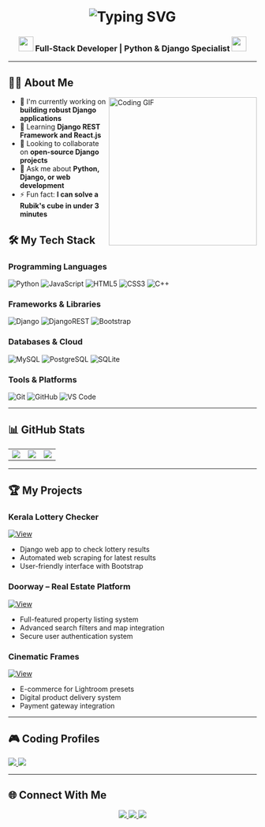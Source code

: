 <h1 align="center">
  <img src="https://readme-typing-svg.herokuapp.com?font=Fira+Code&size=30&duration=4000&pause=1000&color=22D3EE&center=true&vCenter=true&width=500&lines=Namaste+%F0%9F%99%8F%F0%9F%8F%BB;I'm+Sharon+Satheesh;Python%2FDjango+Developer;Problem+Solver;Digital+Craftsman" alt="Typing SVG" />
</h1>

<h3 align="center">
  <img src="https://media.giphy.com/media/WUlplcMpOCEmTGBtBW/giphy.gif" width="30"> 
  Full-Stack Developer | Python & Django Specialist 
  <img src="https://media.giphy.com/media/WUlplcMpOCEmTGBtBW/giphy.gif" width="30">
</h3>

---

## 👨‍💻 About Me

<img align="right" src="https://media.giphy.com/media/L1R1tvI9svkIWwpVYr/giphy.gif" width="300" alt="Coding GIF">

- 🔭 I'm currently working on **building robust Django applications**
- 🌱 Learning **Django REST Framework and React.js**
- 👯 Looking to collaborate on **open-source Django projects**
- 💬 Ask me about **Python, Django, or web development**
- ⚡ Fun fact: **I can solve a Rubik's cube in under 3 minutes**



## 🛠️ My Tech Stack

### Programming Languages
![Python](https://img.shields.io/badge/python-3670A0?style=for-the-badge&logo=python&logoColor=ffdd54)
![JavaScript](https://img.shields.io/badge/javascript-%23323330.svg?style=for-the-badge&logo=javascript&logoColor=%23F7DF1E)
![HTML5](https://img.shields.io/badge/html5-%23E34F26.svg?style=for-the-badge&logo=html5&logoColor=white)
![CSS3](https://img.shields.io/badge/css3-%231572B6.svg?style=for-the-badge&logo=css3&logoColor=white)
![C++](https://img.shields.io/badge/c++-%2300599C.svg?style=for-the-badge&logo=c%2B%2B&logoColor=white)

### Frameworks & Libraries
![Django](https://img.shields.io/badge/django-%23092E20.svg?style=for-the-badge&logo=django&logoColor=white)
![DjangoREST](https://img.shields.io/badge/DJANGO-REST-ff1709?style=for-the-badge&logo=django&logoColor=white&color=ff1709&labelColor=green)
![Bootstrap](https://img.shields.io/badge/bootstrap-%23563D7C.svg?style=for-the-badge&logo=bootstrap&logoColor=white)

### Databases & Cloud
![MySQL](https://img.shields.io/badge/mysql-%2300f.svg?style=for-the-badge&logo=mysql&logoColor=white)
![PostgreSQL](https://img.shields.io/badge/postgresql-%23316192.svg?style=for-the-badge&logo=postgresql&logoColor=white)
![SQLite](https://img.shields.io/badge/sqlite-%2307405e.svg?style=for-the-badge&logo=sqlite&logoColor=white)

### Tools & Platforms
![Git](https://img.shields.io/badge/git-%23F05033.svg?style=for-the-badge&logo=git&logoColor=white)
![GitHub](https://img.shields.io/badge/github-%23121011.svg?style=for-the-badge&logo=github&logoColor=white)
![VS Code](https://img.shields.io/badge/VS%20Code-0078d7.svg?style=for-the-badge&logo=visual-studio-code&logoColor=white)


---

## 📊 GitHub Stats

<div align="center">

  <table>
    <tr>
      <td>
        <img src="https://github-readme-stats.vercel.app/api?username=Sharon-cod1&show_icons=true&theme=nightowl&hide_border=true" />
      </td>
      <td>
        <img src="https://github-readme-streak-stats.herokuapp.com/?user=Sharon-cod1&theme=nightowl&hide_border=true" />
      </td>
      <td>
        <img src="https://github-readme-stats.vercel.app/api/top-langs/?username=Sharon-cod1&layout=compact&theme=nightowl&hide_border=true" />
      </td>
    </tr>
  </table>

</div>

---

## 🏆 My Projects

### Kerala Lottery Checker
[![View](https://img.shields.io/badge/View-Repository-181717?style=for-the-badge&logo=github)](https://github.com/Sharon-cod1/Lottery-Result-Checker)
- Django web app to check lottery results
- Automated web scraping for latest results
- User-friendly interface with Bootstrap

### Doorway – Real Estate Platform
[![View](https://img.shields.io/badge/View-Repository-181717?style=for-the-badge&logo=github)](https://github.com/Sharon-cod1/Doorway)
- Full-featured property listing system
- Advanced search filters and map integration
- Secure user authentication system

### Cinematic Frames
[![View](https://img.shields.io/badge/View-Repository-181717?style=for-the-badge&logo=github)](https://github.com/Sharon-cod1/Preset-Store)
- E-commerce for Lightroom presets
- Digital product delivery system
- Payment gateway integration

---

## 🎮 Coding Profiles

<div>
  <a href="https://leetcode.com/Sharon-cod1/">
    <img src="https://img.shields.io/badge/-LeetCode-FFA116?style=for-the-badge&logo=LeetCode&logoColor=black" />
  </a>
  <a href="https://www.hackerrank.com/profile/shxornig">
    <img src="https://img.shields.io/badge/-HackerRank-2EC866?style=for-the-badge&logo=HackerRank&logoColor=white" />
  </a>
</div>

---
## 🌐 Connect With Me

<div align="center">
  <a href="https://www.linkedin.com/in/sharonsathesh/">
    <img src="https://img.shields.io/badge/LinkedIn-0077B5?style=for-the-badge&logo=linkedin&logoColor=white" />
  </a>
  <a href="https://www.instagram.com/shxorn">
    <img src="https://img.shields.io/badge/Instagram-E4405F?style=for-the-badge&logo=instagram&logoColor=white" />
  </a>
  <a href="mailto:sharonsathesh@gmail.com">
    <img src="https://img.shields.io/badge/Gmail-D14836?style=for-the-badge&logo=gmail&logoColor=white" />
  </a>
</div>
